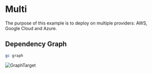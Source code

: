 # Multi

The purpose of this example is to deploy on multiple providers: AWS, Google Cloud and Azure.

## Dependency Graph

```sh
gc graph
```

![GraphTarget](artifacts/diagram-target.svg)
